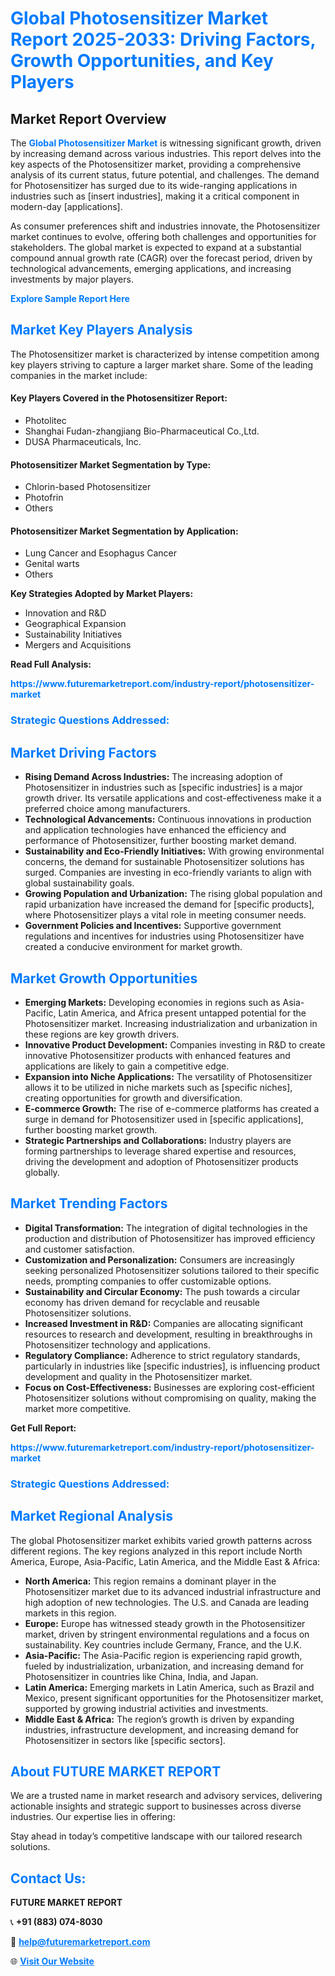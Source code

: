 <h1 style="color: #007BFF;">Global Photosensitizer Market Report 2025-2033: Driving Factors, Growth Opportunities, and Key Players</h1>

<section id="overview">
<h2>Market Report Overview</h2>
<p>The <a href="https://www.futuremarketreport.com/industry-report/photosensitizer-market" style="color: #007BFF; text-decoration: none;"><strong>Global Photosensitizer Market</strong></a> is witnessing significant growth, driven by increasing demand across various industries. This report delves into the key aspects of the Photosensitizer market, providing a comprehensive analysis of its current status, future potential, and challenges. The demand for Photosensitizer has surged due to its wide-ranging applications in industries such as [insert industries], making it a critical component in modern-day [applications].</p>
<p>As consumer preferences shift and industries innovate, the Photosensitizer market continues to evolve, offering both challenges and opportunities for stakeholders. The global market is expected to expand at a substantial compound annual growth rate (CAGR) over the forecast period, driven by technological advancements, emerging applications, and increasing investments by major players.</p>
</section>

<section id="overview">
<p><a href="https://www.futuremarketreport.com/request-sample/reportId=114791" style="color: #007BFF; text-decoration: none;"><strong>Explore Sample Report Here</strong></a></p>
</section>

<section id="key-players">
<h2 style="color: #007BFF;">Market Key Players Analysis</h2>
<p>The Photosensitizer market is characterized by intense competition among key players striving to capture a larger market share. Some of the leading companies in the market include:</p>
<h4>Key Players Covered in the Photosensitizer Report:</h4>
<ul><li>Photolitec</li><li>Shanghai Fudan-zhangjiang Bio-Pharmaceutical Co.,Ltd.</li><li>DUSA Pharmaceuticals, Inc.</li></ul>
<h4>Photosensitizer Market Segmentation by Type:</h4>
<ul><li>Chlorin-based Photosensitizer</li><li>Photofrin</li><li>Others</li></ul>

<h4>Photosensitizer Market Segmentation by Application:</h4>
<ul><li>Lung Cancer and Esophagus Cancer</li><li>Genital warts</li><li>Others</li></ul>
<p><strong>Key Strategies Adopted by Market Players:</strong></p>
<ul>
<li>Innovation and R&D</li>
<li>Geographical Expansion</li>
<li>Sustainability Initiatives</li>
<li>Mergers and Acquisitions</li>
</ul>
</section>

<section>
<p><strong>Read Full Analysis: </strong></p><a href="https://www.futuremarketreport.com/industry-report/photosensitizer-market" style="color: #007BFF; text-decoration: none;"><strong>https://www.futuremarketreport.com/industry-report/photosensitizer-market</strong></a>
<h3 style="color: #007BFF;">Strategic Questions Addressed:</h3>
</section>

<section id="driving-factors">
<h2 style="color: #007BFF;">Market Driving Factors</h2>
<ul>
<li><strong>Rising Demand Across Industries:</strong> The increasing adoption of Photosensitizer in industries such as [specific industries] is a major growth driver. Its versatile applications and cost-effectiveness make it a preferred choice among manufacturers.</li>
<li><strong>Technological Advancements:</strong> Continuous innovations in production and application technologies have enhanced the efficiency and performance of Photosensitizer, further boosting market demand.</li>
<li><strong>Sustainability and Eco-Friendly Initiatives:</strong> With growing environmental concerns, the demand for sustainable Photosensitizer solutions has surged. Companies are investing in eco-friendly variants to align with global sustainability goals.</li>
<li><strong>Growing Population and Urbanization:</strong> The rising global population and rapid urbanization have increased the demand for [specific products], where Photosensitizer plays a vital role in meeting consumer needs.</li>
<li><strong>Government Policies and Incentives:</strong> Supportive government regulations and incentives for industries using Photosensitizer have created a conducive environment for market growth.</li>
</ul>
</section>

<section id="growth-opportunities">
<h2 style="color: #007BFF;">Market Growth Opportunities</h2>
<ul>
<li><strong>Emerging Markets:</strong> Developing economies in regions such as Asia-Pacific, Latin America, and Africa present untapped potential for the Photosensitizer market. Increasing industrialization and urbanization in these regions are key growth drivers.</li>
<li><strong>Innovative Product Development:</strong> Companies investing in R&D to create innovative Photosensitizer products with enhanced features and applications are likely to gain a competitive edge.</li>
<li><strong>Expansion into Niche Applications:</strong> The versatility of Photosensitizer allows it to be utilized in niche markets such as [specific niches], creating opportunities for growth and diversification.</li>
<li><strong>E-commerce Growth:</strong> The rise of e-commerce platforms has created a surge in demand for Photosensitizer used in [specific applications], further boosting market growth.</li>
<li><strong>Strategic Partnerships and Collaborations:</strong> Industry players are forming partnerships to leverage shared expertise and resources, driving the development and adoption of Photosensitizer products globally.</li>
</ul>
</section>

<section id="trending-factors">
<h2 style="color: #007BFF;">Market Trending Factors</h2>
<ul>
<li><strong>Digital Transformation:</strong> The integration of digital technologies in the production and distribution of Photosensitizer has improved efficiency and customer satisfaction.</li>
<li><strong>Customization and Personalization:</strong> Consumers are increasingly seeking personalized Photosensitizer solutions tailored to their specific needs, prompting companies to offer customizable options.</li>
<li><strong>Sustainability and Circular Economy:</strong> The push towards a circular economy has driven demand for recyclable and reusable Photosensitizer solutions.</li>
<li><strong>Increased Investment in R&D:</strong> Companies are allocating significant resources to research and development, resulting in breakthroughs in Photosensitizer technology and applications.</li>
<li><strong>Regulatory Compliance:</strong> Adherence to strict regulatory standards, particularly in industries like [specific industries], is influencing product development and quality in the Photosensitizer market.</li>
<li><strong>Focus on Cost-Effectiveness:</strong> Businesses are exploring cost-efficient Photosensitizer solutions without compromising on quality, making the market more competitive.</li>
</ul>
</section>

<section>
<p><strong>Get Full Report: </strong></p><a href="https://www.futuremarketreport.com/industry-report/photosensitizer-market" style="color: #007BFF; text-decoration: none;"><strong>https://www.futuremarketreport.com/industry-report/photosensitizer-market</strong></a>
<h3 style="color: #007BFF;">Strategic Questions Addressed:</h3>
</section>


<section id="regional-analysis">
<h2 style="color: #007BFF;">Market Regional Analysis</h2>
<p>The global Photosensitizer market exhibits varied growth patterns across different regions. The key regions analyzed in this report include North America, Europe, Asia-Pacific, Latin America, and the Middle East & Africa:</p>
<ul>
<li><strong>North America:</strong> This region remains a dominant player in the Photosensitizer market due to its advanced industrial infrastructure and high adoption of new technologies. The U.S. and Canada are leading markets in this region.</li>
<li><strong>Europe:</strong> Europe has witnessed steady growth in the Photosensitizer market, driven by stringent environmental regulations and a focus on sustainability. Key countries include Germany, France, and the U.K.</li>
<li><strong>Asia-Pacific:</strong> The Asia-Pacific region is experiencing rapid growth, fueled by industrialization, urbanization, and increasing demand for Photosensitizer in countries like China, India, and Japan.</li>
<li><strong>Latin America:</strong> Emerging markets in Latin America, such as Brazil and Mexico, present significant opportunities for the Photosensitizer market, supported by growing industrial activities and investments.</li>
<li><strong>Middle East & Africa:</strong> The region’s growth is driven by expanding industries, infrastructure development, and increasing demand for Photosensitizer in sectors like [specific sectors].</li>
</ul>
</section>

<footer>
<h2 style="color: #007BFF;">About FUTURE MARKET REPORT</h2>
<p>We are a trusted name in market research and advisory services, delivering actionable insights and strategic support to businesses across diverse industries. Our expertise lies in offering:</p>

<p>Stay ahead in today’s competitive landscape with our tailored research solutions.</p>

<h2 style="color: #007BFF;">Contact Us:</h2>
<p><strong>FUTURE MARKET REPORT</strong></p>
<p>📞 <strong>+91 (883) 074-8030</strong></p>
<p>📧 <strong><a href="mailto:help@futuremarketreport.com" style="color: #007BFF;">help@futuremarketreport.com</a></strong></p>
<p>🌐 <strong><a href="https://www.futuremarketreport.com/" style="color: #007BFF;">Visit Our Website</a></strong></p>
</footer>